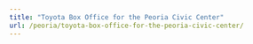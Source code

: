```yaml
---
title: "Toyota Box Office for the Peoria Civic Center"
url: /peoria/toyota-box-office-for-the-peoria-civic-center/
---
```

